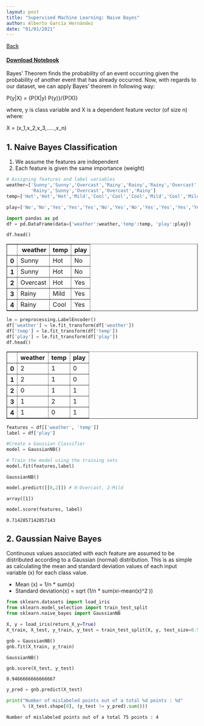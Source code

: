 ```yaml
---
layout: post
title: "Supervised Machine Learning: Naive Bayes"
author: Alberto García Hernández
date: "01/01/2021"
---
```


[Back](../../)
#### [Download Notebook](https://github.com/albergar2/data_science_material/blob/master/ML/supervised/06-naive_bayes.ipynb)


Bayes’ Theorem finds the probability of an event occurring given the probability of another event that has already occurred. Now, with regards to our dataset, we can apply Bayes’ theorem in following way: 

P(y|X) = {P(X|y) P(y)}/{P(X)}

where, y is class variable and X is a dependent feature vector (of size n) where: 

X = (x_1,x_2,x_3,.....,x_n)

## 1. Naive Bayes Classification

1. We assume the features are independent
2. Each feature is given the same importance (weight)


```python
# Assigning features and label variables
weather=['Sunny','Sunny','Overcast','Rainy','Rainy','Rainy','Overcast','Sunny','Sunny',
         'Rainy','Sunny','Overcast','Overcast','Rainy']
temp=['Hot','Hot','Hot','Mild','Cool','Cool','Cool','Mild','Cool','Mild','Mild','Mild','Hot','Mild']

play=['No','No','Yes','Yes','Yes','No','Yes','No','Yes','Yes','Yes','Yes','Yes','No']

import pandas as pd
df = pd.DataFrame(data={'weather':weather,'temp':temp, 'play':play})
```


```python
df.head()
```




<div>
<style scoped>
    .dataframe tbody tr th:only-of-type {
        vertical-align: middle;
    }

    .dataframe tbody tr th {
        vertical-align: top;
    }

    .dataframe thead th {
        text-align: right;
    }
</style>
<table border="1" class="dataframe">
  <thead>
    <tr style="text-align: right;">
      <th></th>
      <th>weather</th>
      <th>temp</th>
      <th>play</th>
    </tr>
  </thead>
  <tbody>
    <tr>
      <th>0</th>
      <td>Sunny</td>
      <td>Hot</td>
      <td>No</td>
    </tr>
    <tr>
      <th>1</th>
      <td>Sunny</td>
      <td>Hot</td>
      <td>No</td>
    </tr>
    <tr>
      <th>2</th>
      <td>Overcast</td>
      <td>Hot</td>
      <td>Yes</td>
    </tr>
    <tr>
      <th>3</th>
      <td>Rainy</td>
      <td>Mild</td>
      <td>Yes</td>
    </tr>
    <tr>
      <th>4</th>
      <td>Rainy</td>
      <td>Cool</td>
      <td>Yes</td>
    </tr>
  </tbody>
</table>
</div>




```python
le = preprocessing.LabelEncoder()
df['weather'] = le.fit_transform(df['weather'])
df['temp'] = le.fit_transform(df['temp'])
df['play'] = le.fit_transform(df['play'])
df.head()
```




<div>
<style scoped>
    .dataframe tbody tr th:only-of-type {
        vertical-align: middle;
    }

    .dataframe tbody tr th {
        vertical-align: top;
    }

    .dataframe thead th {
        text-align: right;
    }
</style>
<table border="1" class="dataframe">
  <thead>
    <tr style="text-align: right;">
      <th></th>
      <th>weather</th>
      <th>temp</th>
      <th>play</th>
    </tr>
  </thead>
  <tbody>
    <tr>
      <th>0</th>
      <td>2</td>
      <td>1</td>
      <td>0</td>
    </tr>
    <tr>
      <th>1</th>
      <td>2</td>
      <td>1</td>
      <td>0</td>
    </tr>
    <tr>
      <th>2</th>
      <td>0</td>
      <td>1</td>
      <td>1</td>
    </tr>
    <tr>
      <th>3</th>
      <td>1</td>
      <td>2</td>
      <td>1</td>
    </tr>
    <tr>
      <th>4</th>
      <td>1</td>
      <td>0</td>
      <td>1</td>
    </tr>
  </tbody>
</table>
</div>




```python
features = df[['weather', 'temp']]
label = df['play']

#Create a Gaussian Classifier
model = GaussianNB()

# Train the model using the training sets
model.fit(features,label)
```




    GaussianNB()




```python
model.predict([[0,2]]) # 0:Overcast, 2:Mild
```




    array([1])




```python
model.score(features, label)
```




    0.7142857142857143



## 2. Gaussian Naive Bayes
Continuous values associated with each feature are assumed to be distributed according to a Gaussian (normal) distribution. This is as simple as calculating the mean and standard deviation values of each input variable (x) for each class value.

- Mean (x) = 1/n * sum(x)
- Standard deviation(x) = sqrt (1/n * sum(xi-mean(x)^2 ))


```python
from sklearn.datasets import load_iris
from sklearn.model_selection import train_test_split
from sklearn.naive_bayes import GaussianNB
```


```python
X, y = load_iris(return_X_y=True)
X_train, X_test, y_train, y_test = train_test_split(X, y, test_size=0.5, random_state=0)
```


```python
gnb = GaussianNB()
gnb.fit(X_train, y_train)
```




    GaussianNB()




```python
gnb.score(X_test, y_test)
```




    0.9466666666666667




```python
y_pred = gnb.predict(X_test)
```


```python
print("Number of mislabeled points out of a total %d points : %d"
      % (X_test.shape[0], (y_test != y_pred).sum()))
```

    Number of mislabeled points out of a total 75 points : 4



```python

```

